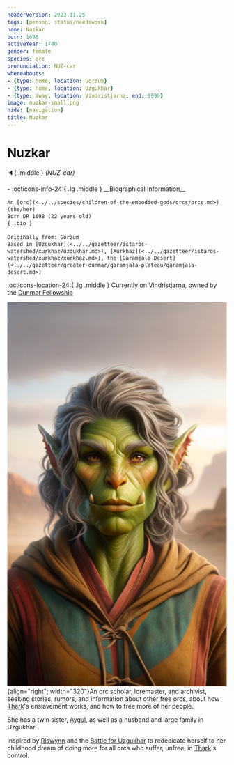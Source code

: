 ```yaml
---
headerVersion: 2023.11.25
tags: [person, status/needswork]
name: Nuzkar
born: 1698
activeYear: 1740
gender: female
species: orc
pronunciation: NUZ-car
whereabouts:
- {type: home, location: Gorzum}
- {type: home, location: Uzgukhar}
- {type: away, location: Vindristjarna, end: 9999}
image: nuzkar-small.png
hide: [navigation]
title: Nuzkar
---
```

# Nuzkar
:speaker:{ .middle } *(NUZ-car)*  
<div class="grid cards ext-narrow-margin ext-one-column" markdown>
- :octicons-info-24:{ .lg .middle } __Biographical Information__

    An [orc](<../../species/children-of-the-embodied-gods/orcs/orcs.md>) (she/her)  
    Born DR 1698 (22 years old)  
    { .bio }

    Originally from: Gorzum
    Based in [Uzgukhar](<../../gazetteer/istaros-watershed/xurkhaz/uzgukhar.md>), [Xurkhaz](<../../gazetteer/istaros-watershed/xurkhaz/xurkhaz.md>), the [Garamjala Desert](<../../gazetteer/greater-dunmar/garamjala-plateau/garamjala-desert.md>)
</div>

:octicons-location-24:{ .lg .middle } Currently on Vindristjarna, owned by the [Dunmar Fellowship](<../pcs/dunmar-fellowship/dunmar-fellowship.md>)


![Nuzkar Potrait](../../assets/nuzkar-potrait.png){align="right"; width="320"}An orc scholar, loremaster, and archivist, seeking stories, rumors, and information about other free orcs, about how [Thark](<../../cosmology/gods/embodied-gods/thark.md>)'s enslavement works, and how to free more of her people. 

She has a twin sister, [Aygul](<./aygul.md>), as well as a husband and large family in Uzgukhar. 


Inspired by [Riswynn](<../pcs/dunmar-fellowship/riswynn.md>) and the [Battle for Uzgukhar](<../../events/1700s/1749/battle-for-uzgukhar.md>) to rededicate herself to her childhood dream of doing more for all orcs who suffer, unfree, in [Thark](<../../cosmology/gods/embodied-gods/thark.md>)'s control. 


